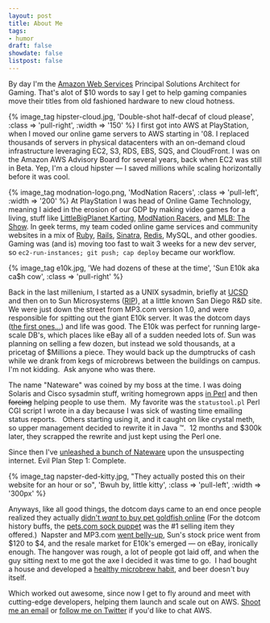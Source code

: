 ```yaml
---
layout: post
title: About Me
tags:
- humor
draft: false
showdate: false
listpost: false
---
```


By day I'm the [Amazon Web Services](http://aws.amazon.com) Principal Solutions Architect
for Gaming. That's alot of $10 words to say I get to help gaming companies move their titles
from old fashioned hardware to new cloud hotness.
<!--more-->
{% image_tag hipster-cloud.jpg, 'Double-shot half-decaf of cloud please', :class => 'pull-right', :width => '150' %}
I first got into AWS at PlayStation, when I moved our online game servers to AWS starting in '08.
I replaced thousands of servers in physical datacenters with an on-demand cloud
infrastructure leveraging EC2, S3, RDS, EBS, SQS, and CloudFront.
I was on the Amazon AWS Advisory Board for several years, back when EC2 was still in Beta. Yep,
I'm a cloud hipster &mdash; I saved millions while scaling horizontally before it was cool.

{% image_tag modnation-logo.png, 'ModNation Racers', :class => 'pull-left', :width => '200' %}
At PlayStation I was head of Online Game Technology, meaning I aided in the erosion of our GDP by
making video games for a living, stuff like [LittleBigPlanet Karting](http://karting.lbp.me),
[ModNation Racers](http://community.modnation.com), and [MLB: The Show](http://www.theshownation.com).
In geek terms, my team coded online game services and community websites in a mix of
[Ruby](http://ruby-lang.org), [Rails](http://blog.rubyonrails.org), [Sinatra](http://sinatrarb.com),
[Redis](http://redis.io), MySQL, and other goodies.  Gaming was (and is) moving too fast to wait
3 weeks for a new dev server, so `ec2-run-instances; git push; cap deploy` became our workflow.

<!--
Our entire stack was asynchronous and event-driven,
and you should really read [the quick history of haproxy's design choices](http://haproxy.1wt.eu/#desi) if you haven't.
-->
{% image_tag e10k.jpg, 'We had dozens of these at the time', 'Sun E10k aka ca$h cow', :class => 'pull-right' %}

Back in the last millenium, I started as a UNIX sysadmin, briefly at [UCSD](http://www.ucsd.edu) and then
on to Sun Microsystems ([RIP](http://localhost:4000/images/sunrip.jpg)), at a little known San Diego R&D site.
We were just down the street from MP3.com version 1.0,
and were responsible for spitting out the giant E10k server. It was the dotcom days ([the first ones...](http://en.wikipedia.org/wiki/Dot-com_bubble)) and life was good.
The E10k was perfect for running large-scale DB's, which places like eBay all of a sudden needed lots of.
Sun was planning on selling a few dozen, but instead we sold thousands, at a pricetag of $Millions a piece.
They would back up the dumptrucks of cash while we drank from kegs of microbrews between the buildings
on campus.  I'm not kidding.  Ask anyone who was there.

The name "Nateware" was coined by my boss at the time. I was doing Solaris and Cisco sysadmin stuff,
writing homegrown apps <a href="http://search.cpan.org/~nwiger/">in Perl</a> and then
<strike>forcing</strike> helping people to use them.  My favorite was the `statustool.pl` Perl CGI
script I wrote in a day because I was sick of wasting time emailing status reports.   Others
starting using it, and it caught on like crystal meth, so upper management decided to rewrite
it in Java &trade;.  12 months and $300k later, they scrapped the rewrite and just kept using the Perl one.

Since then I've [unleashed a bunch of Nateware](http://github.com/nateware) upon the unsuspecting internet.
Evil Plan Step 1: Complete.

{% image_tag napster-ded-kitty.jpg, "They actually posted this on their website for an hour or so", 'Bwuh by, little kitty', :class => 'pull-left', :width => '300px' %}

Anyways, like all good things, the dotcom days came to an end once people realized they actually
[didn't <em>want</em> to buy pet goldfish online](http://news.cnet.com/2100-1017-248230.html)
(For the dotcom history buffs, the 
[pets.com sock puppet](http://www.stefanoparis.com/stefmedia/petsdotcom/petsdotcom.html) was
the #1 selling item they offered.)  Napster and MP3.com [went belly-up](http://www.forbes.com/2001/05/21/0521topnews.html),
Sun's stock price went from $120 to $4, and the resale market for E10k's emerged — on eBay, ironically enough.
The hangover was rough, a lot of people got laid off, and when the guy sitting next to me got
the axe I decided it was time to go.  I had bought a house and developed a [healthy microbrew
habit](http://beerlabels.com), and beer doesn't buy itself.

Which worked out awesome, since now I get to fly around and meet with cutting-edge
developers, helping them launch and scale out on AWS. <a href="mailto:" class="mailto-aws">Shoot me an email</a>
or [follow me on Twitter](http://twitter.com/nateware) if you'd like to chat AWS.


